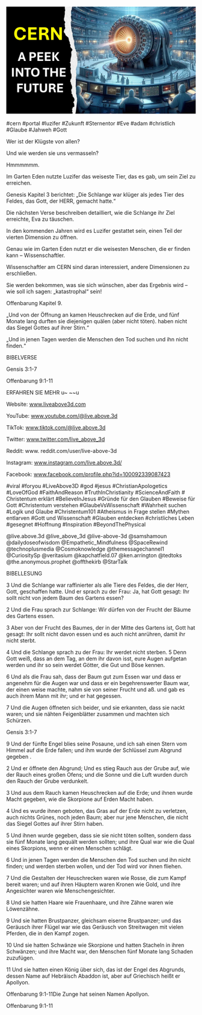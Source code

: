 ![Video cover image](../cover.jpg "cover photo")

#cern #portal #luzifer #Zukunft #Sternentor #Eve #adam #christlich #Glaube #Jahweh #Gott

Wer ist der Klügste von allen?

Und wie werden sie uns vermasseln?

Hmmmmmm.

Im Garten Eden nutzte Luzifer das weiseste Tier, das es gab, um sein Ziel zu erreichen.

Genesis Kapitel 3 berichtet: „Die Schlange war klüger als jedes Tier des Feldes, das Gott, der HERR, gemacht hatte.“

Die nächsten Verse beschreiben detailliert, wie die Schlange ihr Ziel erreichte, Eva zu täuschen.

In den kommenden Jahren wird es Luzifer gestattet sein, einen Teil der vierten Dimension zu öffnen.

Genau wie im Garten Eden nutzt er die weisesten Menschen, die er finden kann – Wissenschaftler.

Wissenschaftler am CERN sind daran interessiert, andere Dimensionen zu erschließen.

Sie werden bekommen, was sie sich wünschen, aber das Ergebnis wird – wie soll ich sagen: „katastrophal“ sein!

Offenbarung Kapitel 9.

„Und von der Öffnung an kamen Heuschrecken auf die Erde, und fünf Monate lang durften sie diejenigen quälen (aber nicht töten). haben nicht das Siegel Gottes auf ihrer Stirn.“

„Und in jenen Tagen werden die Menschen den Tod suchen und ihn nicht finden.“

BIBELVERSE

Gensis 3:1-7

Offenbarung 9:1-11

ERFAHREN SIE MEHR u~ ~~u

Website: www.liveabove3d.com

YouTube: www.youtube.com/@live.above.3d

TikTok: www.tiktok.com/@live.above.3d

Twitter: www.twitter.com/live_above_3d

Reddit: www. reddit.com/user/live-above-3d

Instagram: www.instagram.com/live.above.3d/

Facebook: www.facebook.com/profile.php?id=100092339087423

#viral #foryou #LiveAbove3D #god #jesus #ChristianApologetics #LoveOfGod #FaithAndReason #TruthInChristianity #ScienceAndFaith # Christentum erklärt #BelieveInJesus #Gründe für den Glauben #Beweise für Gott #Christentum verstehen #GlaubeVsWissenschaft #Wahrheit suchen #Logik und Glaube #Christentum101 #Atheismus in Frage stellen #Mythen entlarven #Gott und Wissenschaft #Glauben entdecken #christliches Leben #gesegnet #Hoffnung #Inspiration #BeyondThePhysical

@live.above.3d @live_above_3d @live-above-3d @samshamoun @dailydoseofwisdom @Empathetic_Mindfulness @SpaceRewind @technoplusmedia @Cosmoknowledge @themessagechannel1 @CuriositySp @veritasium @kapchatfield.07 @ken.arrington @tedtoks @the.anonymous.prophet @offthekirb @StarTalk 

BIBELLESUNG

3 Und die Schlange war raffinierter als alle Tiere des Feldes, die der Herr, Gott, geschaffen hatte. Und er sprach zu der Frau: Ja, hat Gott gesagt: Ihr sollt nicht von jedem Baum des Gartens essen?

2 Und die Frau sprach zur Schlange: Wir dürfen von der Frucht der Bäume des Gartens essen.

3 Aber von der Frucht des Baumes, der in der Mitte des Gartens ist, Gott hat gesagt: Ihr sollt nicht davon essen und es auch nicht anrühren, damit ihr nicht sterbt.

4 Und die Schlange sprach zu der Frau: Ihr werdet nicht sterben. 5 Denn Gott weiß, dass an dem Tag, an dem ihr davon isst, eure Augen aufgetan werden und ihr so ​​sein werdet Götter, die Gut und Böse kennen.

6 Und als die Frau sah, dass der Baum gut zum Essen war und dass er angenehm für die Augen war und dass er ein begehrenswerter Baum war, der einen weise machte, nahm sie von seiner Frucht und aß. und gab es auch ihrem Mann mit ihr; und er hat gegessen.

7 Und die Augen öffneten sich beider, und sie erkannten, dass sie nackt waren; und sie nähten Feigenblätter zusammen und machten sich Schürzen.

Gensis 3:1-7

9 Und der fünfte Engel blies seine Posaune, und ich sah einen Stern vom Himmel auf die Erde fallen; und ihm wurde der Schlüssel zum Abgrund gegeben .

2 Und er öffnete den Abgrund; Und es stieg Rauch aus der Grube auf, wie der Rauch eines großen Ofens; und die Sonne und die Luft wurden durch den Rauch der Grube verdunkelt.

3 Und aus dem Rauch kamen Heuschrecken auf die Erde; und ihnen wurde Macht gegeben, wie die Skorpione auf Erden Macht haben.

4 Und es wurde ihnen geboten, das Gras auf der Erde nicht zu verletzen, auch nichts Grünes, noch jeden Baum; aber nur jene Menschen, die nicht das Siegel Gottes auf ihrer Stirn haben.

5 Und ihnen wurde gegeben, dass sie sie nicht töten sollten, sondern dass sie fünf Monate lang gequält werden sollten; und ihre Qual war wie die Qual eines Skorpions, wenn er einen Menschen schlägt.

6 Und in jenen Tagen werden die Menschen den Tod suchen und ihn nicht finden; und werden sterben wollen, und der Tod wird vor ihnen fliehen.

7 Und die Gestalten der Heuschrecken waren wie Rosse, die zum Kampf bereit waren; und auf ihren Häuptern waren Kronen wie Gold, und ihre Angesichter waren wie Menschengesichter.

8 Und sie hatten Haare wie Frauenhaare, und ihre Zähne waren wie Löwenzähne.

9 Und sie hatten Brustpanzer, gleichsam eiserne Brustpanzer; und das Geräusch ihrer Flügel war wie das Geräusch von Streitwagen mit vielen Pferden, die in den Kampf zogen.

10 Und sie hatten Schwänze wie Skorpione und hatten Stacheln in ihren Schwänzen; und ihre Macht war, den Menschen fünf Monate lang Schaden zuzufügen.

11 Und sie hatten einen König über sich, das ist der Engel des Abgrunds, dessen Name auf Hebräisch Abaddon ist, aber auf Griechisch heißt er Apollyon.

Offenbarung 9:1-11Die Zunge hat seinen Namen Apollyon.

Offenbarung 9:1-11